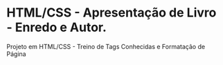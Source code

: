 # HTML/CSS - Apresentação de Livro - Enredo e Autor.
Projeto em HTML/CSS - Treino de Tags Conhecidas e Formatação de Página
